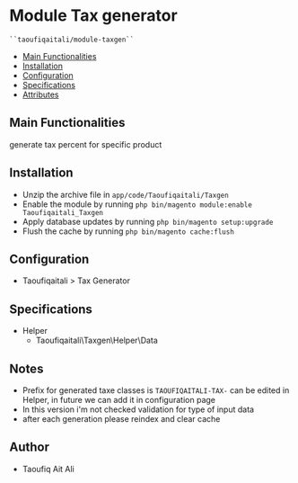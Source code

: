 # Module Tax generator

    ``taoufiqaitali/module-taxgen``

 - [Main Functionalities](#markdown-header-main-functionalities)
 - [Installation](#markdown-header-installation)
 - [Configuration](#markdown-header-configuration)
 - [Specifications](#markdown-header-specifications)
 - [Attributes](#markdown-header-attributes)


## Main Functionalities
generate tax percent for specific product

## Installation

 - Unzip the archive file in `app/code/Taoufiqaitali/Taxgen`
 - Enable the module by running `php bin/magento module:enable Taoufiqaitali_Taxgen`
 - Apply database updates by running `php bin/magento setup:upgrade`
 - Flush the cache by running `php bin/magento cache:flush`


## Configuration

 - Taoufiqaitali > Tax Generator


## Specifications

 - Helper
	- Taoufiqaitali\Taxgen\Helper\Data


## Notes
 - Prefix for generated taxe classes is `TAOUFIQAITALI-TAX-` can be edited in Helper, in future we can add it in configuration page
 - In this version i'm not checked validation for type of input data
 - after each generation please reindex and clear cache
## Author
 - Taoufiq Ait Ali